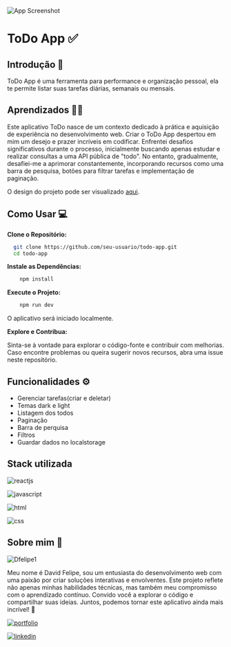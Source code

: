 

![App Screenshot](https://media.graphassets.com/m2KB7XUYRRys8Kgt8EZe)


# ToDo App ✅


## Introdução 🚀

ToDo App é uma ferramenta para performance e organização pessoal, ela te permite listar suas tarefas diárias, semanais ou mensais.




## Aprendizados 👨‍🚀

Este aplicativo ToDo nasce de um contexto dedicado à prática e aquisição de experiência no desenvolvimento web. Criar o ToDo App despertou em mim um desejo e prazer incríveis em codificar. Enfrentei desafios significativos durante o processo, inicialmente buscando apenas estudar e realizar consultas a uma API pública de "todo". No entanto, gradualmente, desafiei-me a aprimorar constantemente, incorporando recursos como uma barra de pesquisa, botões para filtrar tarefas e implementação de paginação.

O design do projeto pode ser visualizado [aqui](https://www.figma.com/community/file/1197480509017802158).


## Como Usar 💻

**Clone o Repositório:**

```bash
  git clone https://github.com/seu-usuario/todo-app.git
  cd todo-app
```

**Instale as Dependências:**

```bash
    npm install
```
    
**Execute o Projeto:**

```bash
    npm run dev
```

O aplicativo será iniciado localmente.

**Explore e Contribua:**

Sinta-se à vontade para explorar o código-fonte e contribuir com melhorias. Caso encontre problemas ou queira sugerir novos recursos, abra uma issue neste repositório.
## Funcionalidades ⚙

- Gerenciar tarefas(criar e deletar)
- Temas dark e light
- Listagem dos todos
- Paginação
- Barra de perquisa
- Filtros
- Guardar dados no localstorage


## Stack utilizada

![reactjs](https://img.shields.io/badge/React-20232A?style=for-the-badge&logo=react&logoColor=61DAFB)

![javascript](https://img.shields.io/badge/JavaScript-F7DF1E?style=for-the-badge&logo=javascript&logoColor=black)

![html](https://img.shields.io/badge/HTML5-E34F26?style=for-the-badge&logo=html5&logoColor=white)

![css](https://img.shields.io/badge/CSS3-1572B6?style=for-the-badge&logo=css3&logoColor=white)



## Sobre mim 👨‍
![Dfelipe1](https://github.com/DFelipe1.png)

Meu nome é David Felipe, sou um entusiasta do desenvolvimento web com uma paixão por criar soluções interativas e envolventes. Este projeto reflete não apenas minhas habilidades técnicas, mas também meu compromisso com o aprendizado contínuo. Convido você a explorar o código e compartilhar suas ideias. Juntos, podemos tornar este aplicativo ainda mais incrível! 🚀

[![portfolio](https://img.shields.io/badge/meu_portfolio-000?style=for-the-badge&logo=ko-fi&logoColor=white)](https://www.davidfelipe.dev)

[![linkedin](https://img.shields.io/badge/linkedin-0A66C2?style=for-the-badge&logo=linkedin&logoColor=white)](https://www.linkedin.com/in/lipedev/)

